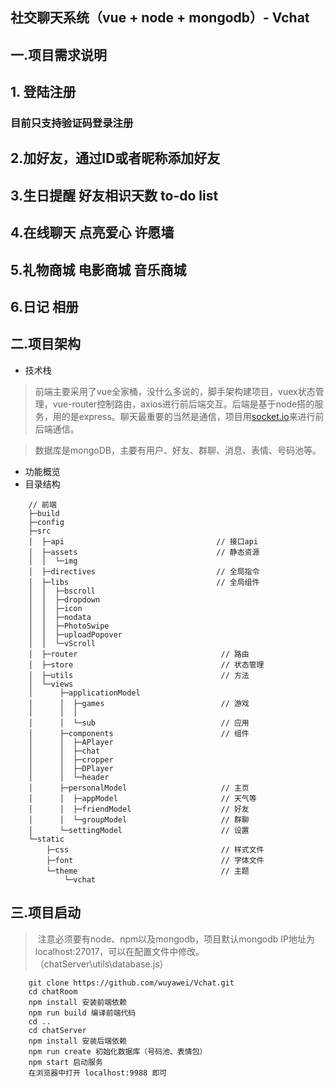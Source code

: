 ## 社交聊天系统（vue + node + mongodb）- Vchat

## 一.项目需求说明

## 1. 登陆注册

### 	目前只支持验证码登录注册

## 2.加好友，通过ID或者昵称添加好友

## 3.生日提醒 好友相识天数 to-do list

## 4.在线聊天 点亮爱心 许愿墙

## 5.礼物商城 电影商城 音乐商城 

## 6.日记 相册

## 二.项目架构

- 技术栈 

> 前端主要采用了vue全家桶，没什么多说的，脚手架构建项目，vuex状态管理，vue-router控制路由，axios进行前后端交互。后端是基于node搭的服务，用的是express。聊天最重要的当然是通信，项目用[socket.io](https://www.w3cschool.cn/socket/socket-1olq2egc.html)来进行前后端通信。

> 数据库是mongoDB，主要有用户、好友、群聊、消息、表情、号码池等。

- 功能概览
- 目录结构

```
    // 前端
    ├─build
    ├─config
    ├─src
    │  ├─api                                  // 接口api
    │  ├─assets                               // 静态资源
    │  │  └─img
    │  ├─directives                           // 全局指令
    │  ├─libs                                 // 全局组件
    │  │  ├─bscroll
    │  │  ├─dropdown
    │  │  ├─icon
    │  │  ├─nodata
    │  │  ├─PhotoSwipe
    │  │  ├─uploadPopover
    │  │  └─vScroll
    │  ├─router                                // 路由
    │  ├─store                                 // 状态管理
    │  ├─utils                                 // 方法
    │  └─views
    │      ├─applicationModel
    │      │  ├─games                          // 游戏
    │      │  │
    │      │  └─sub                            // 应用
    │      ├─components                        // 组件
    │      │  ├─APlayer
    │      │  ├─chat
    │      │  ├─cropper
    │      │  ├─DPlayer
    │      │  └─header
    │      ├─personalModel                     // 主页
    │      │  ├─appModel                       // 天气等
    │      │  ├─friendModel                    // 好友
    │      │  └─groupModel                     // 群聊
    │      └─settingModel                      // 设置
    └─static
        ├─css                                  // 样式文件
        ├─font                                 // 字体文件
        └─theme                                // 主题
            └─vchat
```

## 三.项目启动

> ​	 注意必须要有node、npm以及mongodb，项目默认mongodb IP地址为localhost:27017，可以在配置文件中修改。（chatServer\utils\database.js） 

```
    git clone https://github.com/wuyawei/Vchat.git 
    cd chatRoom
    npm install 安装前端依赖
    npm run build 编译前端代码
    cd ..
    cd chatServer
    npm install 安装后端依赖
    npm run create 初始化数据库（号码池、表情包）
    npm start 启动服务
    在浏览器中打开 localhost:9988 即可
```

